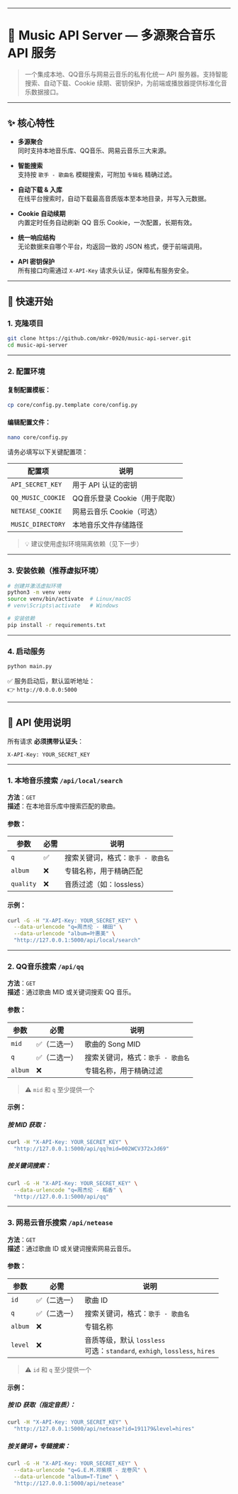 
---

# 🎵 Music API Server — 多源聚合音乐 API 服务

> 一个集成本地、QQ音乐与网易云音乐的私有化统一 API 服务器。支持智能搜索、自动下载、Cookie 续期、密钥保护，为前端或播放器提供标准化音乐数据接口。

---

## ✨ 核心特性

- **多源聚合**  
  同时支持本地音乐库、QQ音乐、网易云音乐三大来源。

- **智能搜索**  
  支持按 `歌手 - 歌曲名` 模糊搜索，可附加 `专辑名` 精确过滤。

- **自动下载 & 入库**  
  在线平台搜索时，自动下载最高音质版本至本地目录，并写入元数据。

- **Cookie 自动续期**  
  内置定时任务自动刷新 QQ 音乐 Cookie，一次配置，长期有效。

- **统一响应结构**  
  无论数据来自哪个平台，均返回一致的 JSON 格式，便于前端调用。

- **API 密钥保护**  
  所有接口均需通过 `X-API-Key` 请求头认证，保障私有服务安全。

---

## 🚀 快速开始

### 1. 克隆项目

```bash
git clone https://github.com/mkr-0920/music-api-server.git
cd music-api-server
```

---

### 2. 配置环境

#### 复制配置模板：

```bash
cp core/config.py.template core/config.py
```

#### 编辑配置文件：

```bash
nano core/config.py
```

请务必填写以下关键配置项：

| 配置项             | 说明                         |
|--------------------|------------------------------|
| `API_SECRET_KEY`   | 用于 API 认证的密钥           |
| `QQ_MUSIC_COOKIE`  | QQ音乐登录 Cookie（用于爬取） |
| `NETEASE_COOKIE`   | 网易云音乐 Cookie（可选）     |
| `MUSIC_DIRECTORY`  | 本地音乐文件存储路径          |

> 💡 建议使用虚拟环境隔离依赖（见下一步）

---

### 3. 安装依赖（推荐虚拟环境）

```bash
# 创建并激活虚拟环境
python3 -m venv venv
source venv/bin/activate  # Linux/macOS
# venv\Scripts\activate   # Windows

# 安装依赖
pip install -r requirements.txt
```

---

### 4. 启动服务

```bash
python main.py
```

✅ 服务启动后，默认监听地址：  
👉 `http://0.0.0.0:5000`

---

## 📖 API 使用说明

所有请求 **必须携带认证头**：

```http
X-API-Key: YOUR_SECRET_KEY
```

---

### 1. 本地音乐搜索 `/api/local/search`

**方法**：`GET`  
**描述**：在本地音乐库中搜索匹配的歌曲。

#### 参数：

| 参数     | 必需 | 说明                     |
|----------|------|--------------------------|
| `q`      | ✅   | 搜索关键词，格式：`歌手 - 歌曲名` |
| `album`  | ❌   | 专辑名称，用于精确匹配     |
| `quality`| ❌   | 音质过滤（如：lossless）   |

#### 示例：

```bash
curl -G -H "X-API-Key: YOUR_SECRET_KEY" \
  --data-urlencode "q=周杰伦 - 梯田" \
  --data-urlencode "album=叶惠美" \
  "http://127.0.0.1:5000/api/local/search"
```

---

### 2. QQ音乐搜索 `/api/qq`

**方法**：`GET`  
**描述**：通过歌曲 MID 或关键词搜索 QQ 音乐。

#### 参数：

| 参数     | 必需          | 说明                          |
|----------|---------------|-------------------------------|
| `mid`    | ✅（二选一）   | 歌曲的 Song MID               |
| `q`      | ✅（二选一）   | 搜索关键词，格式：`歌手 - 歌曲名` |
| `album`  | ❌            | 专辑名称，用于精确过滤         |

> ⚠️ `mid` 和 `q` 至少提供一个

#### 示例：

##### 按 MID 获取：

```bash
curl -H "X-API-Key: YOUR_SECRET_KEY" \
  "http://127.0.0.1:5000/api/qq?mid=002WCV372xJd69"
```

##### 按关键词搜索：

```bash
curl -G -H "X-API-Key: YOUR_SECRET_KEY" \
  --data-urlencode "q=周杰伦 - 稻香" \
  "http://127.0.0.1:5000/api/qq"
```

---

### 3. 网易云音乐搜索 `/api/netease`

**方法**：`GET`  
**描述**：通过歌曲 ID 或关键词搜索网易云音乐。

#### 参数：

| 参数     | 必需          | 说明                          |
|----------|---------------|-------------------------------|
| `id`     | ✅（二选一）   | 歌曲 ID                       |
| `q`      | ✅（二选一）   | 搜索关键词，格式：`歌手 - 歌曲名` |
| `album`  | ❌            | 专辑名称                      |
| `level`  | ❌            | 音质等级，默认 `lossless`<br>可选：`standard`, `exhigh`, `lossless`, `hires` |

> ⚠️ `id` 和 `q` 至少提供一个

#### 示例：

##### 按 ID 获取（指定音质）：

```bash
curl -H "X-API-Key: YOUR_SECRET_KEY" \
  "http://127.0.0.1:5000/api/netease?id=191179&level=hires"
```

##### 按关键词 + 专辑搜索：

```bash
curl -G -H "X-API-Key: YOUR_SECRET_KEY" \
  --data-urlencode "q=G.E.M.邓紫棋 - 龙卷风" \
  --data-urlencode "album=T-Time" \
  "http://127.0.0.1:5000/api/netease"
```

